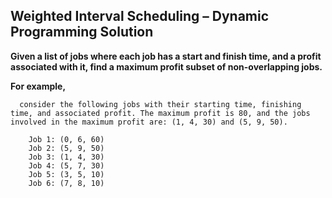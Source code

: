 ## Weighted Interval Scheduling – Dynamic Programming Solution ##

**Given a list of jobs where each job has a start and finish time, and a profit associated with it, find a maximum profit subset of non-overlapping jobs.**

**For example,** 
      
      consider the following jobs with their starting time, finishing time, and associated profit. The maximum profit is 80, and the jobs involved in the maximum profit are: (1, 4, 30) and (5, 9, 50).

        Job 1: (0, 6, 60)
        Job 2: (5, 9, 50)
        Job 3: (1, 4, 30)
        Job 4: (5, 7, 30)
        Job 5: (3, 5, 10)
        Job 6: (7, 8, 10)
